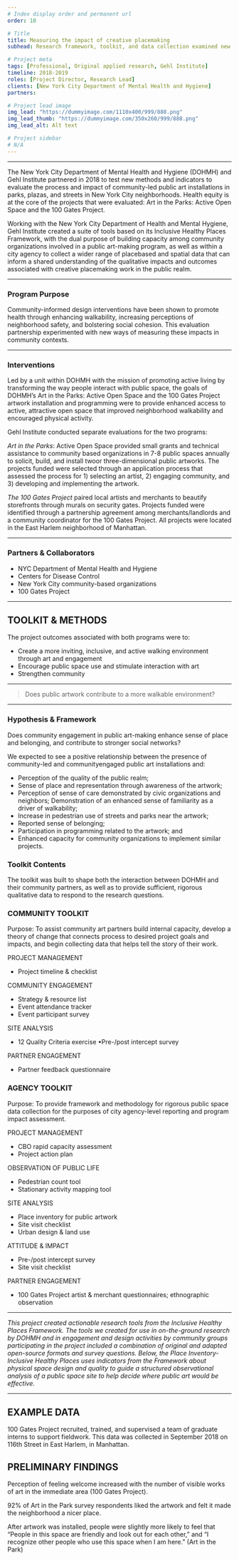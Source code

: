```yaml
---
# Index display order and permanent url
order: 10

# Title
title: Measuring the impact of creative placemaking
subhead: Research framework, toolkit, and data collection examined new ways to assess social impact of public art on active environments

# Project meta
tags: [Professional, Original applied research, Gehl Institute]
timeline: 2018-2019
roles: [Project Director, Research Lead]
clients: [New York City Department of Mental Health and Hygiene]
partners:

# Project lead image
img_lead: "https://dummyimage.com/1110x400/999/888.png"
img_lead_thumb: "https://dummyimage.com/350x260/999/888.png"
img_lead_alt: Alt text

# Project sidebar
# N/A
---
```

-----

The New York City Department of Mental Health and Hygiene (DOHMH) and Gehl Institute partnered in 2018 to test new methods and indicators to evaluate the process and impact of community-led public art installations in parks, plazas, and streets in New York City neighborhoods. Health equity is at the core of the projects that were evaluated: Art in the Parks: Active Open Space and the 100 Gates Project.

Working with the New York City Department of Health and Mental Hygiene, Gehl Institute created a suite of tools based on its Inclusive Healthy Places Framework, with the dual purpose of building capacity among community organizations involved in a public art-making program, as well as within a city agency to collect a wider range of placebased and spatial data that can inform a shared understanding of the qualitative impacts and outcomes associated with creative placemaking work in the public realm.

-----

### Program Purpose

Community-informed design interventions have been shown to promote health through enhancing walkability, increasing perceptions of neighborhood safety, and bolstering social cohesion. This evaluation partnership experimented with new ways of measuring these impacts in community contexts.

-----

### Interventions

Led by a unit within DOHMH with the mission of promoting active living by transforming the way people interact with public space, the goals of DOHMH’s Art in the Parks: Active Open Space and the 100 Gates Project artwork installation and programming were to provide enhanced access to active, attractive open space that improved neighborhood walkability and encouraged physical activity.

Gehl Institute conducted separate evaluations for the two programs:

_Art in the Parks_: Active Open Space provided small grants
and technical assistance to community based organizations
in 7-8 public spaces annually to solicit, build, and install twoor three-dimensional public artworks. The projects funded were selected through an application process that assessed the process for 1) selecting an artist, 2) engaging community, and 3) developing and implementing the artwork.

_The 100 Gates Project_ paired local artists and merchants to beautify storefronts through murals on security gates. Projects funded were identified through
a partnership agreement among merchants/landlords and a community coordinator for the 100 Gates Project. All projects were located in the East Harlem neighborhood of Manhattan.

-----

### Partners & Collaborators

- NYC Department of Mental Health and Hygiene
- Centers for Disease Control
- New York City community-based organizations
- 100 Gates Project

-----

## TOOLKIT & METHODS

The project outcomes associated with both programs were to:

- Create a more inviting, inclusive, and active walking environment through art and engagement
- Encourage public space use and stimulate interaction with art
- Strengthen community

-----

> Does public artwork contribute to a more walkable environment?

-----

### Hypothesis & Framework

Does community engagement in public art-making enhance sense of place and belonging, and contribute to stronger social networks?

We expected to see a positive relationship between the presence of community-led and communityengaged public art installations and:

- Perception of the quality of the
public realm;
- Sense of place and representation through awareness of the artwork;
- Perception of sense of care demonstrated by civic organizations and neighbors; Demonstration of an enhanced sense of familiarity as a driver of walkability;
- Increase in pedestrian use of streets and parks near the artwork;
- Reported sense of belonging;
- Participation in programming related to the artwork; and
- Enhanced capacity for community organizations to implement similar projects.

### Toolkit Contents

The toolkit was built to shape both the interaction between DOHMH and their community partners, as well as to provide sufficient, rigorous qualitative data to respond to the research questions.

### COMMUNITY TOOLKIT

Purpose: To assist community art partners build internal capacity, develop a theory of change that connects process to desired project goals and impacts, and begin collecting data that helps tell the story of their work.

PROJECT MANAGEMENT
- Project timeline & checklist

COMMUNITY ENGAGEMENT
- Strategy & resource list
- Event attendance tracker
- Event participant survey

SITE ANALYSIS
- 12 Quality Criteria exercise •Pre-/post intercept survey

PARTNER ENGAGEMENT
- Partner feedback questionnaire

### AGENCY TOOLKIT

Purpose: To provide framework and methodology for rigorous public space data collection for the purposes of city agency-level reporting and program impact assessment.

PROJECT MANAGEMENT
- CBO rapid capacity assessment
- Project action plan

OBSERVATION OF PUBLIC LIFE
- Pedestrian count tool
- Stationary activity mapping tool

SITE ANALYSIS
- Place inventory for public artwork
- Site visit checklist
- Urban design & land use

ATTITUDE & IMPACT
- Pre-/post intercept survey
- Site visit checklist

PARTNER ENGAGEMENT
- 100 Gates Project artist & merchant questionnaires; ethnographic observation

-----

_This project created actionable research tools from the Inclusive Healthy Places Framework. The tools we created for use in on-the-ground research by DOHMH and in engagement and design activities by community groups participating in the project included a combination of original and adapted open-source formats and survey questions. Below, the Place Inventory-Inclusive Healthy Places uses indicators from the Framework about physical space design and quality to guide a structured observational analysis of a public space site to help decide where public art would be effective._

-----

## EXAMPLE DATA

100 Gates Project
recruited, trained, and supervised a team of graduate interns to support fieldwork. This data was collected in September 2018 on 116th Street in East Harlem, in Manhattan.

## PRELIMINARY FINDINGS

Perception of feeling welcome increased with the number of visible works of art in the immediate area (100 Gates Project).

92% of Art in the Park survey respondents liked the artwork and felt it made the neighborhood a nicer place.

After artwork was installed, people were slightly more likely to feel that “People in this space are friendly and look out for each other,” and “I recognize other people who use this space when I am here.” (Art in the Park)
